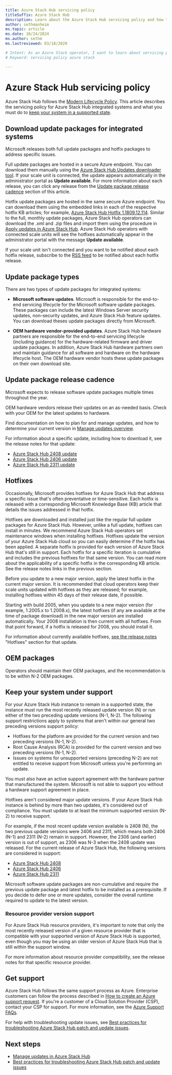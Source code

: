 ```yaml
---
title: Azure Stack Hub servicing policy
titleSuffix: Azure Stack Hub
description: Learn about the Azure Stack Hub servicing policy and how to keep an integrated system in a supported state.
author: sethmanheim
ms.topic: article
ms.date: 10/24/2024
ms.author: sethm
ms.lastreviewed: 03/18/2020

# Intent: As an Azure Stack operator, I want to learn about servicing policy and how to keep an integrated system supported.
# Keyword: servicing policy azure stack

---
```



# Azure Stack Hub servicing policy

Azure Stack Hub follows the [Modern Lifecycle Policy](/lifecycle/policies/modern). This article describes the servicing policy for Azure Stack Hub integrated systems and what you must do to [keep your system in a supported state](#keep-your-system-under-support).

## Download update packages for integrated systems

Microsoft releases both full update packages and hotfix packages to address specific issues.

Full update packages are hosted in a secure Azure endpoint. You can download them manually using the [Azure Stack Hub Updates downloader tool](https://aka.ms/azurestackupdatedownload). If your scale unit is connected, the update appears automatically in the administrator portal as **Update available**. For more information about each release, you can click any release from the [Update package release cadence](#update-package-release-cadence) section of this article.

Hotfix update packages are hosted in the same secure Azure endpoint. You can download them using the embedded links in each of the respective hotfix KB articles; for example, [Azure Stack Hub Hotfix 1.1809.12.114](https://support.microsoft.com/help/4481548/azure-stack-hotfix-1-1809-12-114). Similar to the full, monthly update packages, Azure Stack Hub operators can download the .xml and .zip files and import them using the procedure in [Apply updates in Azure Stack Hub](azure-stack-apply-updates.md). Azure Stack Hub operators with connected scale units will see the hotfixes automatically appear in the administrator portal with the message **Update available**.

If your scale unit isn't connected and you want to be notified about each hotfix release, subscribe to the [RSS feed](https://azurestackhubdocs.azurewebsites.net/xml/hotfixes.rss) to be notified about each hotfix release.

## Update package types

There are two types of update packages for integrated systems:

- **Microsoft software updates**. Microsoft is responsible for the end-to-end servicing lifecycle for the Microsoft software update packages. These packages can include the latest Windows Server security updates, non-security updates, and Azure Stack Hub feature updates. You can download theses update packages directly from Microsoft.

- **OEM hardware vendor-provided updates**. Azure Stack Hub hardware partners are responsible for the end-to-end servicing lifecycle (including guidance) for the hardware-related firmware and driver update packages. In addition, Azure Stack Hub hardware partners own and maintain guidance for all software and hardware on the hardware lifecycle host. The OEM hardware vendor hosts these update packages on their own download site.

## Update package release cadence

Microsoft expects to release software update packages multiple times throughout the year.

OEM hardware vendors release their updates on an as-needed basis. Check with your OEM for the latest updates to hardware.

Find documentation on how to plan for and manage updates, and how to determine your current version in [Manage updates overview](azure-stack-updates.md).

For information about a specific update, including how to download it, see the release notes for that update:

- [Azure Stack Hub 2408 update](./release-notes.md?view=azs-2408&preserve-view=true)
- [Azure Stack Hub 2406 update](./release-notes.md?view=azs-2406&preserve-view=true)
- [Azure Stack Hub 2311 update](./release-notes.md?view=azs-2311&preserve-view=true)

## Hotfixes

Occasionally, Microsoft provides hotfixes for Azure Stack Hub that address a specific issue that's often preventative or time-sensitive. Each hotfix is released with a corresponding Microsoft Knowledge Base (KB) article that details the issues addressed in that hotfix.

Hotfixes are downloaded and installed just like the regular full update packages for Azure Stack Hub. However, unlike a full update, hotfixes can install in minutes. We recommend Azure Stack Hub operators set maintenance windows when installing hotfixes. Hotfixes update the version of your Azure Stack Hub cloud so you can easily determine if the hotfix has been applied. A separate hotfix is provided for each version of Azure Stack Hub that's still in support. Each hotfix for a specific iteration is cumulative and includes the previous hotfixes for that same version. You can read more about the applicability of a specific hotfix in the corresponding KB article. See the release notes links in the previous section.

Before you update to a new major version, apply the latest hotfix in the current major version. It is recommended that cloud operators keep their scale units updated with hotfixes as they are released; for example, installing hotfixes within 45 days of their release date, if possible.

Starting with build 2005, when you update to a new major version (for example, 1.2005.x to 1.2008.x), the latest hotfixes (if any are available at the time of package download) in the new major version are installed automatically. Your 2008 installation is then current with all hotfixes. From that point forward, if a hotfix is released for 2008, you should install it.

For information about currently available hotfixes, [see the release notes](release-notes.md) "Hotfixes" section for that update.

## OEM packages

Operators should maintain their OEM packages, and the recommendation is to be within N-2 OEM packages.

## Keep your system under support

For your Azure Stack Hub instance to remain in a supported state, the instance must run the most recently released update version (N) or run either of the two preceding update versions (N-1, N-2). The following support restrictions apply to systems that aren't within our general two preceding versions support policy:

- Hotfixes for the platform are provided for the current version and two preceding versions (N-1, N-2).
- Root Cause Analysis (RCA) is provided for the current version and two preceding versions (N-1, N-2).
- Issues on systems for unsupported versions (preceding N-2) are not entitled to receive support from Microsoft unless you're performing an update.

You must also have an active support agreement with the hardware partner that manufactured the system. Microsoft is not able to support you without a hardware support agreement in place.

Hotfixes aren't considered major update versions. If your Azure Stack Hub instance is behind by more than two updates, it's considered out of compliance. You must update to at least the minimum supported version (N-2) to receive support.

For example, if the most recent update version available is 2408 (N), the two previous update versions were 2406 and 2311, which means both 2406 (N-1) and 2311 (N-2) remain in support. However, the 2306 (and earlier) version is out of support, as 2306 was N-3 when the 2408 update was released. For the current release of Azure Stack Hub, the following versions are considered in support:

- [Azure Stack Hub 2408](./release-notes.md?view=azs-2408&preserve-view=true)
- [Azure Stack Hub 2406](./release-notes.md?view=azs-2406&preserve-view=true)
- [Azure Stack Hub 2311](./release-notes.md?view=azs-2311&preserve-view=true)

Microsoft software update packages are non-cumulative and require the previous update package and latest hotfix to be installed as a prerequisite. If you decide to defer one or more updates, consider the overall runtime required to update to the latest version.

### Resource provider version support

For Azure Stack Hub resource providers, it's important to note that only the most recently released version of a given resource provider that is compatible with your supported version of Azure Stack Hub is supported, even though you may be using an older version of Azure Stack Hub that is still within the support window.

For more information about resource provider compatibility, see the release notes for that specific resource provider.

## Get support

Azure Stack Hub follows the same support process as Azure. Enterprise customers can follow the process described in [How to create an Azure support request](/azure/azure-supportability/how-to-create-azure-support-request). If you're a customer of a Cloud Solution Provider (CSP), contact your CSP for support. For more information, see the [Azure Support FAQs](https://azure.microsoft.com/support/faq/).

For help with troubleshooting update issues, see [Best practices for troubleshooting Azure Stack Hub patch and update issues](azure-stack-troubleshooting.md).

## Next steps

- [Manage updates in Azure Stack Hub](azure-stack-updates.md)
- [Best practices for troubleshooting Azure Stack Hub patch and update issues](azure-stack-troubleshooting.md)
